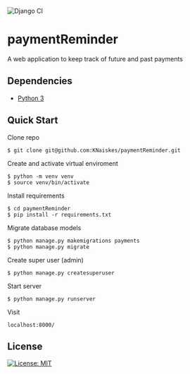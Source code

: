 ![Django CI](https://github.com/KNaiskes/paymentReminder/workflows/Django%20CI/badge.svg)

# paymentReminder
A web application to keep track of future and past payments

## Dependencies

- [Python 3](https://www.python.org/)

## Quick Start

Clone repo

```
$ git clone git@github.com:KNaiskes/paymentReminder.git
```
Create and activate virtual enviroment
```
$ python -m venv venv
$ source venv/bin/activate
```
Install requirements
```
$ cd paymentReminder
$ pip install -r requirements.txt
```

Migrate database models
```
$ python manage.py makemigrations payments
$ python manage.py migrate
```

Create super user (admin)
```
$ python manage.py createsuperuser
```

Start server
```
$ python manage.py runserver
```
Visit
```
localhost:8000/
```

## License
[![License: MIT](https://img.shields.io/badge/License-MIT-green.svg)](https://opensource.org/licenses/MIT)
